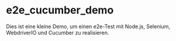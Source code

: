# e2e_cucumber_demo

Dies ist eine kleine Demo, um einen e2e-Test mit Node.js, Selenium, WebdriverIO und Cucumber zu realisieren.
